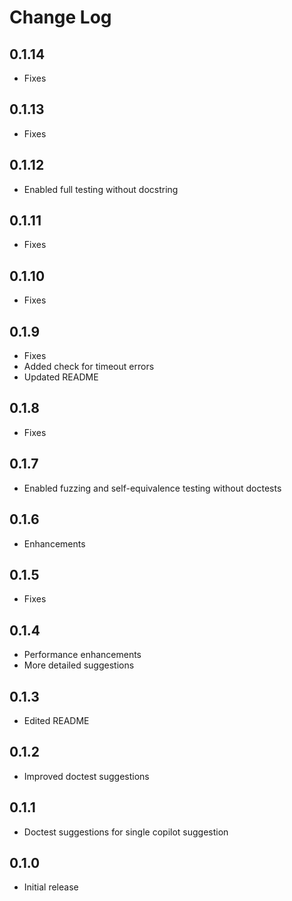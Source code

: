 # Change Log

## 0.1.14
- Fixes

## 0.1.13
- Fixes

## 0.1.12
- Enabled full testing without docstring

## 0.1.11
- Fixes

## 0.1.10
- Fixes

## 0.1.9
- Fixes
- Added check for timeout errors
- Updated README

## 0.1.8
- Fixes

## 0.1.7
- Enabled fuzzing and self-equivalence testing without doctests

## 0.1.6
- Enhancements

## 0.1.5
- Fixes

## 0.1.4
- Performance enhancements
- More detailed suggestions

## 0.1.3
- Edited README

## 0.1.2
- Improved doctest suggestions

## 0.1.1
- Doctest suggestions for single copilot suggestion

## 0.1.0
- Initial release
